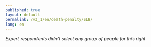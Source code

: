 ```yaml
---
published: true
layout: default
permalink: /v3_1/en/death-penalty/SLB/
lang: en
---
```

_Expert respondents didn’t select any group of people for this right_
